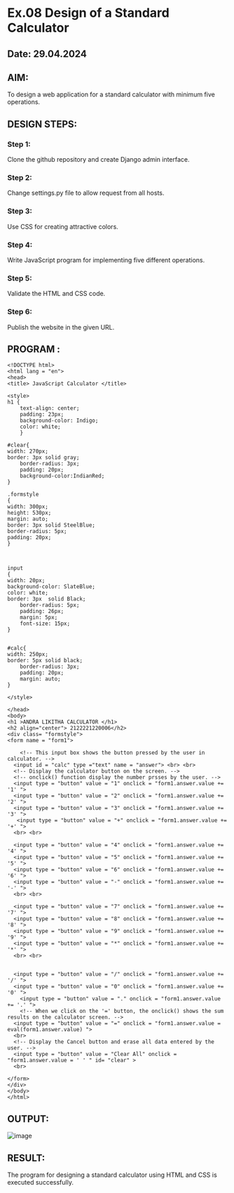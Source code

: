 # Ex.08 Design of a Standard Calculator

## Date: 29.04.2024

## AIM:
To design a web application for a standard calculator with minimum five operations.

## DESIGN STEPS:

### Step 1:
Clone the github repository and create Django admin interface.

### Step 2:
Change settings.py file to allow request from all hosts.

### Step 3:
Use CSS for creating attractive colors.

### Step 4:
Write JavaScript program for implementing five different operations.

### Step 5:
Validate the HTML and CSS code.

### Step 6:
Publish the website in the given URL.

## PROGRAM :
```
<!DOCTYPE html>  
<html lang = "en">  
<head>  
<title> JavaScript Calculator </title>  
  
<style>  
h1 {  
    text-align: center;  
    padding: 23px;  
    background-color: Indigo;  
    color: white;  
    }  
  
#clear{  
width: 270px;  
border: 3px solid gray;  
    border-radius: 3px;  
    padding: 20px;  
    background-color:IndianRed;  
}  
  
.formstyle  
{  
width: 300px;  
height: 530px;  
margin: auto;  
border: 3px solid SteelBlue;  
border-radius: 5px;  
padding: 20px;  
}  
  
  
  
input  
{  
width: 20px;  
background-color: SlateBlue;  
color: white;  
border: 3px  solid Black;  
    border-radius: 5px;  
    padding: 26px;  
    margin: 5px;  
    font-size: 15px;  
}  
  
  
#calc{  
width: 250px;  
border: 5px solid black;  
    border-radius: 3px;  
    padding: 20px;  
    margin: auto;  
}  
  
</style>  
  
</head>  
<body>  
<h1 >ANDRA LIKITHA CALCULATOR </h1>
<h2 align="center"> 2122221220006</h2>  
<div class= "formstyle">  
<form name = "form1">  
      
    <!-- This input box shows the button pressed by the user in calculator. -->  
  <input id = "calc" type ="text" name = "answer"> <br> <br>  
  <!-- Display the calculator button on the screen. -->  
  <!-- onclick() function display the number prsses by the user. -->  
  <input type = "button" value = "1" onclick = "form1.answer.value += '1' ">  
  <input type = "button" value = "2" onclick = "form1.answer.value += '2' ">  
  <input type = "button" value = "3" onclick = "form1.answer.value += '3' ">  
   <input type = "button" value = "+" onclick = "form1.answer.value += '+' ">  
  <br> <br>  
    
  <input type = "button" value = "4" onclick = "form1.answer.value += '4' ">  
  <input type = "button" value = "5" onclick = "form1.answer.value += '5' ">  
  <input type = "button" value = "6" onclick = "form1.answer.value += '6' ">  
  <input type = "button" value = "-" onclick = "form1.answer.value += '-' ">  
  <br> <br>  
    
  <input type = "button" value = "7" onclick = "form1.answer.value += '7' ">  
  <input type = "button" value = "8" onclick = "form1.answer.value += '8' ">  
  <input type = "button" value = "9" onclick = "form1.answer.value += '9' ">  
  <input type = "button" value = "*" onclick = "form1.answer.value += '*' ">  
  <br> <br>  
    
    
  <input type = "button" value = "/" onclick = "form1.answer.value += '/' ">  
  <input type = "button" value = "0" onclick = "form1.answer.value += '0' ">  
    <input type = "button" value = "." onclick = "form1.answer.value += '.' ">  
    <!-- When we click on the '=' button, the onclick() shows the sum results on the calculator screen. -->  
  <input type = "button" value = "=" onclick = "form1.answer.value = eval(form1.answer.value) ">  
  <br>   
  <!-- Display the Cancel button and erase all data entered by the user. -->  
  <input type = "button" value = "Clear All" onclick = "form1.answer.value = ' ' " id= "clear" >  
  <br>   
    
</form>  
</div>  
</body>  
</html>
```

## OUTPUT:
![image](https://github.com/andralikitha/Calc/assets/131592130/025c3e59-37bb-4111-81d4-9b1024ba4a35)

## RESULT:
The program for designing a standard calculator using HTML and CSS is executed successfully.
